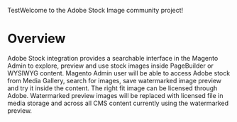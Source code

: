 TestWelcome to the Adobe Stock Image community project!

# Overview

Adobe Stock integration provides a searchable interface in the Magento Admin to explore, preview and use stock images inside PageBuilder or WYSIWYG content. Magento Admin user will be able to access Adobe stock from Media Gallery, search for images, save watermarked image preview and try it inside the content. The right fit image can be licensed through Adobe. Watermarked preview images will be replaced with licensed file in media storage and across all CMS content currently using the watermarked preview.

